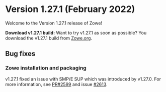# Version 1.27.1 (February 2022)

Welcome to the Version 1.27.1 release of Zowe!

**Download v1.27.1 build:** Want to try v1.27.1 as soon as possible? You  download the v1.27.1 build from [Zowe.org](https://www.zowe.org/download.html).

## Bug fixes

### Zowe installation and packaging

v1.27.1 fixed an issue with SMP/E SUP which was introduced by v1.27.0. For more information, see [PR#2599](https://github.com/zowe/zowe-install-packaging/pull/2599) and issue [#2613](https://github.com/zowe/zowe-install-packaging/issues/2613).